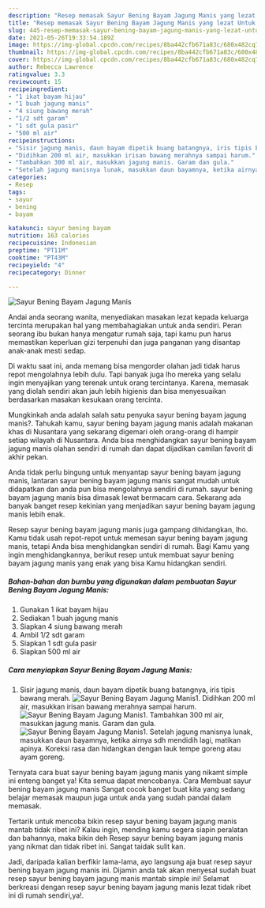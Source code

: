 ```yaml
---
description: "Resep memasak Sayur Bening Bayam Jagung Manis yang lezat Untuk Jualan"
title: "Resep memasak Sayur Bening Bayam Jagung Manis yang lezat Untuk Jualan"
slug: 445-resep-memasak-sayur-bening-bayam-jagung-manis-yang-lezat-untuk-jualan
date: 2021-05-26T19:33:54.189Z
image: https://img-global.cpcdn.com/recipes/8ba442cfb671a83c/680x482cq70/sayur-bening-bayam-jagung-manis-foto-resep-utama.jpg
thumbnail: https://img-global.cpcdn.com/recipes/8ba442cfb671a83c/680x482cq70/sayur-bening-bayam-jagung-manis-foto-resep-utama.jpg
cover: https://img-global.cpcdn.com/recipes/8ba442cfb671a83c/680x482cq70/sayur-bening-bayam-jagung-manis-foto-resep-utama.jpg
author: Rebecca Lawrence
ratingvalue: 3.3
reviewcount: 15
recipeingredient:
- "1 ikat bayam hijau"
- "1 buah jagung manis"
- "4 siung bawang merah"
- "1/2 sdt garam"
- "1 sdt gula pasir"
- "500 ml air"
recipeinstructions:
- "Sisir jagung manis, daun bayam dipetik buang batangnya, iris tipis bawang merah."
- "Didihkan 200 ml air, masukkan irisan bawang merahnya sampai harum."
- "Tambahkan 300 ml air, masukkan jagung manis. Garam dan gula."
- "Setelah jagung manisnya lunak, masukkan daun bayamnya, ketika airnya sdh mendidih lagi, matikan apinya. Koreksi rasa dan hidangkan dengan lauk tempe goreng atau ayam goreng."
categories:
- Resep
tags:
- sayur
- bening
- bayam

katakunci: sayur bening bayam 
nutrition: 163 calories
recipecuisine: Indonesian
preptime: "PT11M"
cooktime: "PT43M"
recipeyield: "4"
recipecategory: Dinner

---
```



![Sayur Bening Bayam Jagung Manis](https://img-global.cpcdn.com/recipes/8ba442cfb671a83c/680x482cq70/sayur-bening-bayam-jagung-manis-foto-resep-utama.jpg)

Andai anda seorang wanita, menyediakan masakan lezat kepada keluarga tercinta merupakan hal yang membahagiakan untuk anda sendiri. Peran seorang ibu bukan hanya mengatur rumah saja, tapi kamu pun harus memastikan keperluan gizi terpenuhi dan juga panganan yang disantap anak-anak mesti sedap.

Di waktu  saat ini, anda memang bisa mengorder olahan jadi tidak harus repot mengolahnya lebih dulu. Tapi banyak juga lho mereka yang selalu ingin menyajikan yang terenak untuk orang tercintanya. Karena, memasak yang diolah sendiri akan jauh lebih higienis dan bisa menyesuaikan berdasarkan masakan kesukaan orang tercinta. 



Mungkinkah anda adalah salah satu penyuka sayur bening bayam jagung manis?. Tahukah kamu, sayur bening bayam jagung manis adalah makanan khas di Nusantara yang sekarang digemari oleh orang-orang di hampir setiap wilayah di Nusantara. Anda bisa menghidangkan sayur bening bayam jagung manis olahan sendiri di rumah dan dapat dijadikan camilan favorit di akhir pekan.

Anda tidak perlu bingung untuk menyantap sayur bening bayam jagung manis, lantaran sayur bening bayam jagung manis sangat mudah untuk didapatkan dan anda pun bisa mengolahnya sendiri di rumah. sayur bening bayam jagung manis bisa dimasak lewat bermacam cara. Sekarang ada banyak banget resep kekinian yang menjadikan sayur bening bayam jagung manis lebih enak.

Resep sayur bening bayam jagung manis juga gampang dihidangkan, lho. Kamu tidak usah repot-repot untuk memesan sayur bening bayam jagung manis, tetapi Anda bisa menghidangkan sendiri di rumah. Bagi Kamu yang ingin menghidangkannya, berikut resep untuk membuat sayur bening bayam jagung manis yang enak yang bisa Kamu hidangkan sendiri.

<!--inarticleads1-->

##### Bahan-bahan dan bumbu yang digunakan dalam pembuatan Sayur Bening Bayam Jagung Manis:

1. Gunakan 1 ikat bayam hijau
1. Sediakan 1 buah jagung manis
1. Siapkan 4 siung bawang merah
1. Ambil 1/2 sdt garam
1. Siapkan 1 sdt gula pasir
1. Siapkan 500 ml air




<!--inarticleads2-->

##### Cara menyiapkan Sayur Bening Bayam Jagung Manis:

1. Sisir jagung manis, daun bayam dipetik buang batangnya, iris tipis bawang merah.
<img src="https://img-global.cpcdn.com/steps/0b574a51459e47fb/160x128cq70/sayur-bening-bayam-jagung-manis-langkah-memasak-1-foto.jpg" alt="Sayur Bening Bayam Jagung Manis">1. Didihkan 200 ml air, masukkan irisan bawang merahnya sampai harum.
<img src="https://img-global.cpcdn.com/steps/44837a8ef749a5b0/160x128cq70/sayur-bening-bayam-jagung-manis-langkah-memasak-2-foto.jpg" alt="Sayur Bening Bayam Jagung Manis">1. Tambahkan 300 ml air, masukkan jagung manis. Garam dan gula.
<img src="https://img-global.cpcdn.com/steps/1a1846f49d738983/160x128cq70/sayur-bening-bayam-jagung-manis-langkah-memasak-3-foto.jpg" alt="Sayur Bening Bayam Jagung Manis">1. Setelah jagung manisnya lunak, masukkan daun bayamnya, ketika airnya sdh mendidih lagi, matikan apinya. Koreksi rasa dan hidangkan dengan lauk tempe goreng atau ayam goreng.




Ternyata cara buat sayur bening bayam jagung manis yang nikamt simple ini enteng banget ya! Kita semua dapat mencobanya. Cara Membuat sayur bening bayam jagung manis Sangat cocok banget buat kita yang sedang belajar memasak maupun juga untuk anda yang sudah pandai dalam memasak.

Tertarik untuk mencoba bikin resep sayur bening bayam jagung manis mantab tidak ribet ini? Kalau ingin, mending kamu segera siapin peralatan dan bahannya, maka bikin deh Resep sayur bening bayam jagung manis yang nikmat dan tidak ribet ini. Sangat taidak sulit kan. 

Jadi, daripada kalian berfikir lama-lama, ayo langsung aja buat resep sayur bening bayam jagung manis ini. Dijamin anda tak akan menyesal sudah buat resep sayur bening bayam jagung manis mantab simple ini! Selamat berkreasi dengan resep sayur bening bayam jagung manis lezat tidak ribet ini di rumah sendiri,ya!.

